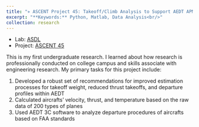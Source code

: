 ```yaml
---
title: "✈️ ASCENT Project 45: Takeoff/Climb Analysis to Support AEDT APM Development"
excerpt: "**Keywords:** Python, Matlab, Data Analysis<br/>"
collection: research
---
```


* Lab: [ASDL](https://www.asdl.gatech.edu/Michelle_Kirby.html)
* Project: [ASCENT 45](https://ascent.aero/partner-45/)

This is my first undergraduate research. I learned about how research is professionally conducted on college campus and skills associate with engineering research. My primary tasks for this project include:
1. Developed a robust set of recommendations for improved estimation processes for takeoff weight, reduced thrust takeoffs, and departure profiles within AEDT
2. Calculated aircrafts’ velocity, thrust, and temperature based on the raw data of 200 types of planes 
3. Used AEDT 3C software to analyze departure procedures of aircrafts based on FAA standards
